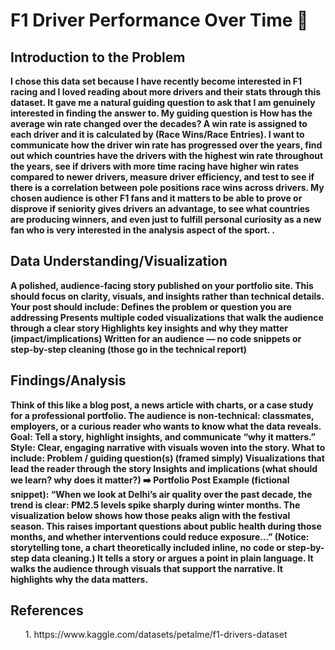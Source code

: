 # F1 Driver Performance Over Time :checkered_flag:
<b></b>
<H2>Introduction to the Problem</H2>
<b>I chose this data set because I have recently become interested in F1 racing and I loved reading about more drivers and their stats through this dataset. It gave me a natural guiding question to ask that I am genuinely interested in finding the answer to.
My guiding question is How has the average win rate changed over the decades? A win rate is assigned to each driver and it is calculated by (Race Wins/Race Entries). I want to communicate how the driver win rate has progressed over the years, find out which countries have the drivers with the highest win rate throughout the years, see if drivers with more time racing have higher win rates compared to newer drivers, measure driver efficiency, and test to see if there is a correlation between pole positions race wins across drivers. My chosen audience is other F1 fans and it matters to be able to prove or disprove if seniority gives drivers an advantage, to see what countries are producing winners, and even just to fulfill personal curiosity as a new fan who is very interested in the analysis aspect of the sport.
</b>
<b>.</b>
<h2>Data Understanding/Visualization</h2>
<b>A polished, audience-facing story published on your portfolio site. This should focus on clarity, visuals, and insights rather than technical details.
Your post should include:
Defines the problem or question you are addressing
Presents multiple coded visualizations that walk the audience through a clear story
Highlights key insights and why they matter (impact/implications)
Written for an audience — no code snippets or step-by-step cleaning (those go in the technical report)
</b>
<h2>Findings/Analysis</h2>
<b>Think of this like a blog post, a news article with charts, or a case study for a professional portfolio. The audience is non-technical: classmates, employers, or a curious reader who wants to know what the data reveals.
Goal: Tell a story, highlight insights, and communicate “why it matters.”
Style: Clear, engaging narrative with visuals woven into the story.
What to include:
Problem / guiding question(s) (framed simply)
Visualizations that lead the reader through the story
Insights and implications (what should we learn? why does it matter?)
➡️ Portfolio Post Example (fictional snippet):
“When we look at Delhi’s air quality over the past decade, the trend is clear: PM2.5 levels spike sharply during winter months. The visualization below shows how those peaks align with the festival season. This raises important questions about public health during those months, and whether interventions could reduce exposure…”
(Notice: storytelling tone, a chart theoretically included inline, no code or step-by-step data cleaning.)
It tells a story or argues a point in plain language.
It walks the audience through visuals that support the narrative.
It highlights why the data matters.
</b>
<h2>References</h2>
<ul>1. https://www.kaggle.com/datasets/petalme/f1-drivers-dataset</ul>

